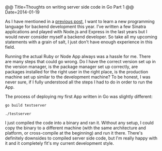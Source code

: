 @@ Title=Thoughts on writing server side code in Go Part 1
@@ Date=2014-01-19

As I have mentioned in a [previous post](http://martinhartl.org/2015/), I want to learn a new programming language for backend development this year.
I’ve written a few Sinatra applications and played with Node.js and Express in the last years but I would never consider myself a backend developer. So take all my upcoming statements with a grain of salt, I just don't have enough experience in this field.

Running the actual Ruby or Node App always was a hassle for me. There are many steps that could go wrong. Do I have the correct version set up in the version manager, is the package manager set up correctly, are packages installed for the right user in the right place, is the production machine set up similar to the development machine? To be honest, I was never sure, if I fully understood all the steps I had to do in order to run the App.

The process of deploying my first App written in Go was slightly different:

`go build testserver`

`./testserver`  

I just compiled the code into a binary and ran it. Without any setup, I could copy the binary to a different machine (with the same architecture and platform, or cross-compile at the beginning) and run it there. There's definitely downsides to compiled server side code, but I'm really happy with it and it completely fit's my current development style.